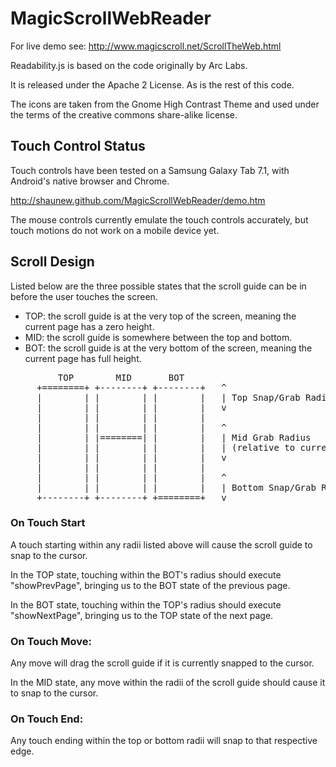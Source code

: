 MagicScrollWebReader
====================

For live demo see: http://www.magicscroll.net/ScrollTheWeb.html

Readability.js is based on the code originally by Arc Labs.

It is released under the Apache 2 License.  As is the rest of this code.

The icons are taken from the Gnome High Contrast Theme and used under the terms of the creative commons share-alike license.

Touch Control Status
--------------------

Touch controls have been tested on a Samsung Galaxy Tab 7.1, with Android's native browser and Chrome.

http://shaunew.github.com/MagicScrollWebReader/demo.htm

The mouse controls currently emulate the touch controls accurately, but touch motions do not work on a mobile device yet.

Scroll Design
-------------

Listed below are the three possible states that the scroll guide can be
in before the user touches the screen.

* TOP: the scroll guide is at the very top of the screen, meaning the current page has a zero height.
* MID: the scroll guide is somewhere between the top and bottom.
* BOT: the scroll guide is at the very bottom of the screen, meaning the current page has full height.

<pre>
         TOP        MID       BOT
     +========+ +--------+ +--------+   ^
     |        | |        | |        |   | Top Snap/Grab Radius
     |        | |        | |        |   v
     |        | |        | |        |
     |        | |        | |        |   ^
     |        | |========| |        |   | Mid Grab Radius
     |        | |        | |        |   | (relative to current guide)
     |        | |        | |        |   v
     |        | |        | |        |
     |        | |        | |        |   ^
     |        | |        | |        |   | Bottom Snap/Grab Radius
     +--------+ +--------+ +========+   v
</pre>

### On Touch Start

A touch starting within any radii listed above will cause
the scroll guide to snap to the cursor.

In the TOP state, touching within the BOT's radius
should execute "showPrevPage", bringing us to the
BOT state of the previous page.

In the BOT state, touching within the TOP's radius
should execute "showNextPage", bringing us to the
TOP state of the next page.

### On Touch Move:

Any move will drag the scroll guide if it is currently snapped to the cursor.

In the MID state, any move within the radii of the scroll guide
should cause it to snap to the cursor.

### On Touch End:

Any touch ending within the top or bottom radii will snap to that
respective edge.

